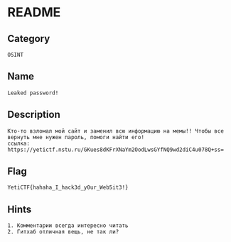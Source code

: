 # README

## Category

```
OSINT
```

## Name

```
Leaked password!
```

## Description

```
Кто-то взломал мой сайт и заменил всю информацию на мемы!! Чтобы все вернуть мне нужен пароль, помоги найти его!
ссылка: https://yetictf.nstu.ru/GKues8dKFrXNaYm2OodLwsGYfNQ9wd2diC4u078Q+ss=
```

## Flag

```
YetiCTF{hahaha_I_hack3d_y0ur_Web5it3!}
```

## Hints

```
1. Комментарии всегда интересно читать
2. Гитхаб отличная вещь, не так ли?
```
